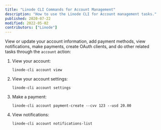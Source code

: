 ```yaml
---
title: "Linode CLI Commands for Account Management"
description: "How to use the Linode CLI for Account management tasks."
published: 2020-07-22
modified: 2022-05-02
contributors: ["Linode"]
---
```


View or update your account information, add payment methods, view notifications, make payments, create OAuth clients, and do other related tasks through the `account` action:

1.  View your account:

        linode-cli account view

1.  View your account settings:

        linode-cli account settings

1.  Make a payment:

        linode-cli account payment-create --cvv 123 --usd 20.00

1.  View notifications:

        linode-cli account notifications-list
